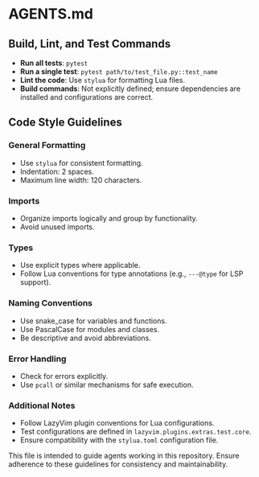 # AGENTS.md

## Build, Lint, and Test Commands
- **Run all tests**: `pytest`
- **Run a single test**: `pytest path/to/test_file.py::test_name`
- **Lint the code**: Use `stylua` for formatting Lua files.
- **Build commands**: Not explicitly defined; ensure dependencies are installed and configurations are correct.

## Code Style Guidelines

### General Formatting
- Use `stylua` for consistent formatting.
- Indentation: 2 spaces.
- Maximum line width: 120 characters.

### Imports
- Organize imports logically and group by functionality.
- Avoid unused imports.

### Types
- Use explicit types where applicable.
- Follow Lua conventions for type annotations (e.g., `---@type` for LSP support).

### Naming Conventions
- Use snake_case for variables and functions.
- Use PascalCase for modules and classes.
- Be descriptive and avoid abbreviations.

### Error Handling
- Check for errors explicitly.
- Use `pcall` or similar mechanisms for safe execution.

### Additional Notes
- Follow LazyVim plugin conventions for Lua configurations.
- Test configurations are defined in `lazyvim.plugins.extras.test.core`.
- Ensure compatibility with the `stylua.toml` configuration file.

This file is intended to guide agents working in this repository. Ensure adherence to these guidelines for consistency and maintainability.